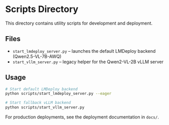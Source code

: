 # Scripts Directory

This directory contains utility scripts for development and deployment.

## Files

- `start_lmdeploy_server.py` – launches the default LMDeploy backend (Qwen2.5-VL-7B-AWQ)
- `start_vllm_server.py` – legacy helper for the Qwen2-VL-2B vLLM server

## Usage

```bash
# Start default LMDeploy backend
python scripts/start_lmdeploy_server.py --eager

# Start fallback vLLM backend
python scripts/start_vllm_server.py
```

For production deployments, see the deployment documentation in `docs/`.
